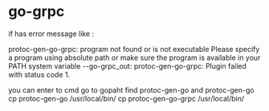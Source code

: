 # go-grpc

if has error 
message like :

protoc-gen-go-grpc: program not found or is not executable
Please specify a program using absolute path or make sure the program is available in your PATH system variable
--go-grpc_out: protoc-gen-go-grpc: Plugin failed with status code 1.

you can enter to cmd
go to gopaht find protoc-gen-go and protoc-gen-go 
cp protoc-gen-go /usr/local/bin/
cp protoc-gen-go-grpc /usr/local/bin/
